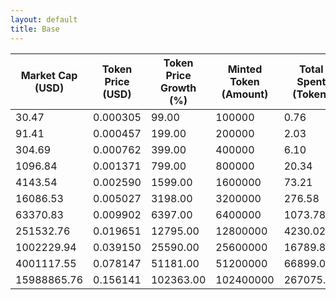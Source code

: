 ```yaml
---
layout: default
title: Base
---
```

| Market Cap (USD) | Token Price (USD) | Token Price Growth (%) | Minted Token (Amount) | Total Spent (Token) | Author Revenue (USD) | Platform Mint Fee (USD) |
|------------------|-------------------|------------------------|-----------------------|--------------------|-------------------------|-------------------------|
| 30.47 | 0.000305 | 99.00 | 100000 | 0.76 | 0.69 | 0.07 |
| 91.41 | 0.000457 | 199.00 | 200000 | 2.03 | 1.83 | 0.18 |
| 304.69 | 0.000762 | 399.00 | 400000 | 6.10 | 5.48 | 0.55 |
| 1096.84 | 0.001371 | 799.00 | 800000 | 20.34 | 18.28 | 1.83 |
| 4143.54 | 0.002590 | 1599.00 | 1600000 | 73.21 | 65.81 | 6.58 |
| 16086.53 | 0.005027 | 3198.00 | 3200000 | 276.58 | 248.61 | 24.86 |
| 63370.83 | 0.009902 | 6397.00 | 6400000 | 1073.78 | 965.19 | 96.52 |
| 251532.76 | 0.019651 | 12795.00 | 12800000 | 4230.02 | 3802.25 | 380.22 |
| 1002229.94 | 0.039150 | 25590.00 | 25600000 | 16789.87 | 15091.97 | 1509.20 |
| 4001117.55 | 0.078147 | 51181.00 | 51200000 | 66899.08 | 60133.80 | 6013.38 |
| 15988865.76 | 0.156141 | 102363.00 | 102400000 | 267075.54 | 240067.05 | 24006.71 |
